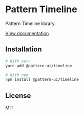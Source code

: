 # Pattern Timeline

Pattern Timeline library.

[View documentation](https://pattern.icu/)

## Installation

```sh
# With yarn
yarn add @pattern-ui/timeline

# With npm
npm install @pattern-ui/timeline
```

## License

MIT
